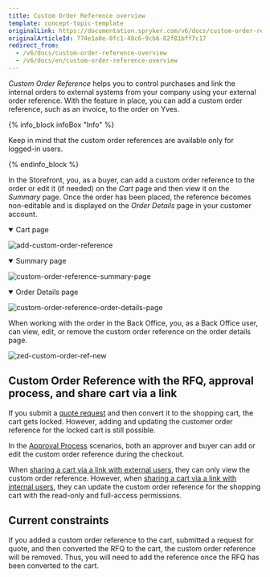 ```yaml
---
title: Custom Order Reference overview
template: concept-topic-template
originalLink: https://documentation.spryker.com/v6/docs/custom-order-reference-overview
originalArticleId: 774e1a0e-0fc1-48c6-9cb6-82f81bff7c17
redirect_from:
  - /v6/docs/custom-order-reference-overview
  - /v6/docs/en/custom-order-reference-overview
---
```


*Custom Order Reference* helps you to control purchases and link the internal orders to external systems from your company using your external order reference. With the feature in place, you can add a custom order reference, such as an invoice, to the order on Yves.

{% info_block infoBox "Info" %}

Keep in mind that the custom order references are available only for logged-in users.

{% endinfo_block %}


In the Storefront, you, as a buyer, can add a custom order reference to the order or edit it (if needed) on the *Cart* page and then view it on the *Summary* page. Once the order has been placed, the reference becomes non-editable and is displayed on the *Order Details* page in your customer account.

<details open>
<summary>Cart page</summary>

![add-custom-order-reference](https://spryker.s3.eu-central-1.amazonaws.com/docs/Features/Order+Management/Custom+Order+Reference/add-custom-order-reference.gif)

</details>

<details open>
<summary>Summary page</summary>

![custom-order-reference-summary-page](https://spryker.s3.eu-central-1.amazonaws.com/docs/Features/Order+Management/Custom+Order+Reference/custom-order-reference-summary-page.png)

</details>

<details open>

<summary>Order Details page </summary>

![custom-order-reference-order-details-page](https://spryker.s3.eu-central-1.amazonaws.com/docs/Features/Order+Management/Custom+Order+Reference/custom-order-reference-order-details-page.gif)

</details>

When working with the order in the Back Office, you, as a Back Office user, can view, edit, or remove the custom order reference on the order details page.

![zed-custom-order-ref-new](https://spryker.s3.eu-central-1.amazonaws.com/docs/Features/Order+Management/Custom+Order+Reference/zed-change-custom-order-reference.gif)

## Custom Order Reference with the RFQ, approval process, and share cart via a link
If you submit a [quote request](/docs/scos/user/features/{{page.version}}/quotation-process-feature-overview.html) and then convert it to the shopping cart, the cart gets locked. However, adding and updating the customer order reference for the locked cart is still possible.

In the [Approval Process](/docs/scos/user/features/{{page.version}}/approval-process-feature-overview.html) scenarios, both an approver and buyer can add or edit the custom order reference during the checkout.

When [sharing a cart via a link with external users](/docs/scos/user/features/{{page.version}}/persistent-cart-sharing-feature-overview.html), they can only view the custom order reference. However, when [sharing a cart via a link with internal users](/docs/scos/dev/migration-and-integration/{{page.version}}/feature-integration-guides/order-management-feature-integration.html), they can update the custom order reference for the shopping cart with the read-only and full-access permissions.


## Current constraints
If you added a custom order reference to the cart, submitted a request for quote, and then converted the RFQ to the cart, the custom order reference will be removed. Thus, you will need to add the reference once the RFQ has been converted to the cart.